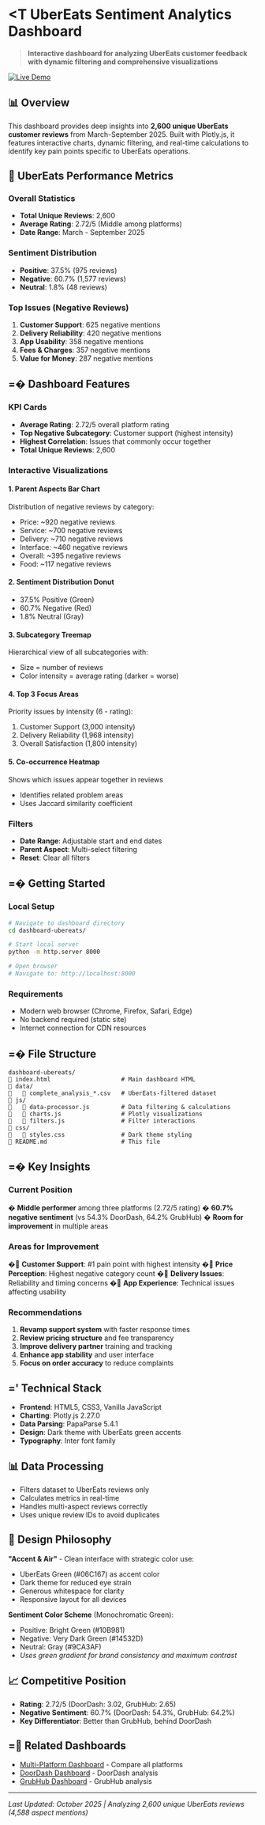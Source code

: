 # <T UberEats Sentiment Analytics Dashboard

> **Interactive dashboard for analyzing UberEats customer feedback with dynamic filtering and comprehensive visualizations**

[![Live Demo](https://img.shields.io/badge/Live%20Demo-View%20Dashboard-00B861?style=for-the-badge)](https://anudeepreddynarala.github.io/aspect-based-sentiment-analysis/Github/dashboard-ubereats/)

## 📊 Overview

This dashboard provides deep insights into **2,600 unique UberEats customer reviews** from March-September 2025. Built with Plotly.js, it features interactive charts, dynamic filtering, and real-time calculations to identify key pain points specific to UberEats operations.

## 🎯 UberEats Performance Metrics

### Overall Statistics
- **Total Unique Reviews**: 2,600
- **Average Rating**: 2.72/5 (Middle among platforms)
- **Date Range**: March - September 2025

### Sentiment Distribution
- **Positive**: 37.5% (975 reviews)
- **Negative**: 60.7% (1,577 reviews)
- **Neutral**: 1.8% (48 reviews)

### Top Issues (Negative Reviews)
1. **Customer Support**: 625 negative mentions
2. **Delivery Reliability**: 420 negative mentions
3. **App Usability**: 358 negative mentions
4. **Fees & Charges**: 357 negative mentions
5. **Value for Money**: 287 negative mentions

## =� Dashboard Features

### KPI Cards
- **Average Rating**: 2.72/5 overall platform rating
- **Top Negative Subcategory**: Customer support (highest intensity)
- **Highest Correlation**: Issues that commonly occur together
- **Total Unique Reviews**: 2,600

### Interactive Visualizations

#### 1. Parent Aspects Bar Chart
Distribution of negative reviews by category:
- Price: ~920 negative reviews
- Service: ~700 negative reviews
- Delivery: ~710 negative reviews
- Interface: ~460 negative reviews
- Overall: ~395 negative reviews
- Food: ~117 negative reviews

#### 2. Sentiment Distribution Donut
- 37.5% Positive (Green)
- 60.7% Negative (Red)
- 1.8% Neutral (Gray)

#### 3. Subcategory Treemap
Hierarchical view of all subcategories with:
- Size = number of reviews
- Color intensity = average rating (darker = worse)

#### 4. Top 3 Focus Areas
Priority issues by intensity (6 - rating):
1. Customer Support (3,000 intensity)
2. Delivery Reliability (1,968 intensity)
3. Overall Satisfaction (1,800 intensity)

#### 5. Co-occurrence Heatmap
Shows which issues appear together in reviews
- Identifies related problem areas
- Uses Jaccard similarity coefficient

### Filters
- **Date Range**: Adjustable start and end dates
- **Parent Aspect**: Multi-select filtering
- **Reset**: Clear all filters

## =� Getting Started

### Local Setup
```bash
# Navigate to dashboard directory
cd dashboard-ubereats/

# Start local server
python -m http.server 8000

# Open browser
# Navigate to: http://localhost:8000
```

### Requirements
- Modern web browser (Chrome, Firefox, Safari, Edge)
- No backend required (static site)
- Internet connection for CDN resources

## =� File Structure
```
dashboard-ubereats/
   index.html                    # Main dashboard HTML
   data/
      complete_analysis_*.csv   # UberEats-filtered dataset
   js/
      data-processor.js         # Data filtering & calculations
      charts.js                 # Plotly visualizations
      filters.js                # Filter interactions
   css/
      styles.css                # Dark theme styling
   README.md                     # This file
```

## =� Key Insights

### Current Position
� **Middle performer** among three platforms (2.72/5 rating)
� **60.7% negative sentiment** (vs 54.3% DoorDash, 64.2% GrubHub)
� **Room for improvement** in multiple areas

### Areas for Improvement
� **Customer Support**: #1 pain point with highest intensity
� **Price Perception**: Highest negative category count
� **Delivery Issues**: Reliability and timing concerns
� **App Experience**: Technical issues affecting usability

### Recommendations
1. **Revamp support system** with faster response times
2. **Review pricing structure** and fee transparency
3. **Improve delivery partner** training and tracking
4. **Enhance app stability** and user interface
5. **Focus on order accuracy** to reduce complaints

## =' Technical Stack
- **Frontend**: HTML5, CSS3, Vanilla JavaScript
- **Charting**: Plotly.js 2.27.0
- **Data Parsing**: PapaParse 5.4.1
- **Design**: Dark theme with UberEats green accents
- **Typography**: Inter font family

## 📊 Data Processing
- Filters dataset to UberEats reviews only
- Calculates metrics in real-time
- Handles multi-aspect reviews correctly
- Uses unique review IDs to avoid duplicates

## 🎨 Design Philosophy
**"Accent & Air"** - Clean interface with strategic color use:
- UberEats Green (#06C167) as accent color
- Dark theme for reduced eye strain
- Generous whitespace for clarity
- Responsive layout for all devices

**Sentiment Color Scheme** (Monochromatic Green):
- Positive: Bright Green (#10B981)
- Negative: Very Dark Green (#14532D)
- Neutral: Gray (#9CA3AF)
- *Uses green gradient for brand consistency and maximum contrast*

## 📈 Competitive Position
- **Rating**: 2.72/5 (DoorDash: 3.02, GrubHub: 2.65)
- **Negative Sentiment**: 60.7% (DoorDash: 54.3%, GrubHub: 64.2%)
- **Key Differentiator**: Better than GrubHub, behind DoorDash

## = Related Dashboards
- [Multi-Platform Dashboard](https://anudeepreddynarala.github.io/aspect-based-sentiment-analysis/Github/dashboard-aggregator/) - Compare all platforms
- [DoorDash Dashboard](https://anudeepreddynarala.github.io/aspect-based-sentiment-analysis/Github/doordash-dashboard/) - DoorDash analysis
- [GrubHub Dashboard](https://anudeepreddynarala.github.io/aspect-based-sentiment-analysis/Github/dashboard-grubhub/) - GrubHub analysis

---
*Last Updated: October 2025 | Analyzing 2,600 unique UberEats reviews (4,588 aspect mentions)*